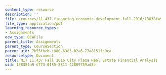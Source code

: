 ```yaml
---
content_type: resource
description: ''
file: /courses/11-437-financing-economic-development-fall-2016/13838fa9d7730185881142809759ad5e_MIT11_437F16_CityPlaza.pdf
file_type: application/pdf
learning_resource_types:
- Assignments
ocw_type: OCWFile
parent_title: Assignments
parent_type: CourseSection
parent_uid: 7b55fbcb-c880-6383-02a6-77a8151fc9ca
resourcetype: Document
title: MIT 11.437 Fall 2016 City Plaza Real Estate Financial Analysis
uid: 13838fa9-d773-0185-8811-42809759ad5e
---
```

